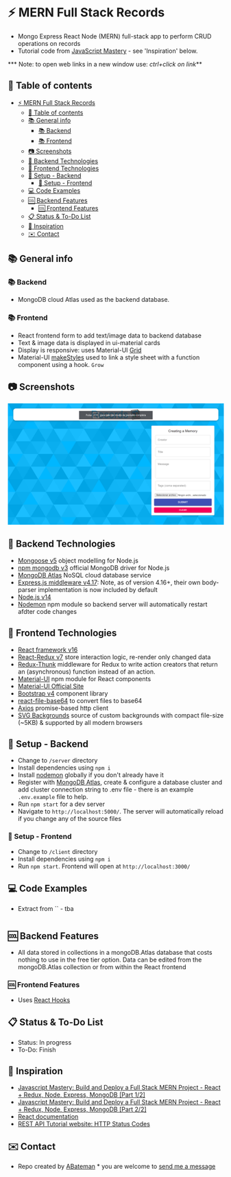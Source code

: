 # :zap: MERN Full Stack Records

* Mongo Express React Node (MERN) full-stack app to perform CRUD operations on records
* Tutorial code from [JavaScript Mastery](https://www.youtube.com/channel/UCmXmlB4-HJytD7wek0Uo97A) - see 'Inspiration' below.

*** Note: to open web links in a new window use: _ctrl+click on link_**

## :page_facing_up: Table of contents

* [:zap: MERN Full Stack Records](#zap-mern-full-stack-records)
  * [:page_facing_up: Table of contents](#page_facing_up-table-of-contents)
  * [:books: General info](#books-general-info)
    * [:books: Backend](#books-backend)
    * [:books: Frontend](#books-frontend)
  * [:camera: Screenshots](#camera-screenshots)
  * [:signal_strength: Backend Technologies](#signal_strength-backend-technologies)
  * [:signal_strength: Frontend Technologies](#signal_strength-frontend-technologies)
  * [:floppy_disk: Setup - Backend](#floppy_disk-setup---backend)
    * [:floppy_disk: Setup - Frontend](#floppy_disk-setup---frontend)
  * [:computer: Code Examples](#computer-code-examples)
  * [:cool: Backend Features](#cool-backend-features)
    * [:cool: Frontend Features](#cool-frontend-features)
  * [:clipboard: Status & To-Do List](#clipboard-status--to-do-list)
  * [:clap: Inspiration](#clap-inspiration)
  * [:envelope: Contact](#envelope-contact)

## :books: General info

### :books: Backend

* MongoDB cloud Atlas used as the backend database.

### :books: Frontend

* React frontend form to add text/image data to backend database
* Text & image data is displayed in ui-material cards
* Display is responsive: uses Material-UI [Grid](https://material-ui.com/api/grid/)
* Material-UI [makeStyles](https://material-ui.com/styles/api/#makestyles-styles-options-hook) used to link a style sheet with a function component using a hook.  `Grow`

## :camera: Screenshots

![screenshot](./img/front.png)

## :signal_strength: Backend Technologies

* [Mongoose v5](https://mongoosejs.com/) object modelling for Node.js
* [npm mongodb v3](https://www.npmjs.com/package/mongodb) official MongoDB driver for Node.js
* [MongoDB Atlas](https://www.mongodb.com/cloud/atlas) NoSQL cloud database service
* [Express.js middleware v4.17](https://expressjs.com/): Note, as of version 4.16+, their own body-parser implementation is now included by default
* [Node.js v14](https://nodejs.org/es/)
* [Nodemon](https://www.npmjs.com/package/nodemon) npm module so backend server will automatically restart afdter code changes

## :signal_strength: Frontend Technologies

* [React framework v16](https://reactjs.org/)
* [React-Redux v7](https://react-redux.js.org/) store interaction logic, re-render only changed data
* [Redux-Thunk](https://www.npmjs.com/package/redux-thunk) middleware for Redux to write action creators that return an (asynchronous) function instead of an action.
* [Material-UI](https://www.npmjs.com/package/@material-ui/core) npm module for React components
* [Material-UI Official Site](https://material-ui.com/)
* [Bootstrap v4](https://getbootstrap.com/) component library
* [react-file-base64](https://www.npmjs.com/package/react-file-base64) to convert files to base64
* [Axios](https://www.npmjs.com/package/axios) promise-based http client
* [SVG Backgrounds](https://www.svgbackgrounds.com/) source of custom backgrounds with compact file-size (~5KB) & supported by all modern browsers

## :floppy_disk: Setup - Backend

* Change to `/server` directory
* Install dependencies using `npm i`
* Install [nodemon](https://www.npmjs.com/package/nodemon) globally if you don't already have it
* Register with [MongoDB Atlas](www.mongodb.com), create & configure a database cluster and add cluster connection string to .env file - there is an example `.env.example` file to help.
* Run `npm start` for a dev server
* Navigate to `http://localhost:5000/`. The server will automatically reload if you change any of the source files

### :floppy_disk: Setup - Frontend

* Change to `/client` directory
* Install dependencies using `npm i`
* Run `npm start`. Frontend will open at `http://localhost:3000/`

## :computer: Code Examples

* Extract from `` - tba

```javascript

```

## :cool: Backend Features

* All data stored in collections in a mongoDB.Atlas database that costs nothing to use in the free tier option. Data can be edited from the mongoDB.Atlas collection or from within the React frontend

### :cool: Frontend Features

* Uses [React Hooks](https://reactjs.org/docs/hooks-intro.html)

## :clipboard: Status & To-Do List

* Status: In progress
* To-Do: Finish

## :clap: Inspiration

* [Javascript Mastery: Build and Deploy a Full Stack MERN Project - React + Redux, Node, Express, MongoDB [Part 1/2]](https://www.youtube.com/watch?v=ngc9gnGgUdA&t=3589s)
* [Javascript Mastery: Build and Deploy a Full Stack MERN Project - React + Redux, Node, Express, MongoDB [Part 2/2]](https://www.youtube.com/watch?v=aibtHnbeuio&t=171s)
* [React documentation](https://reactjs.org/docs/getting-started.html)
* [REST API Tutorial website: HTTP Status Codes](https://www.restapitutorial.com/httpstatuscodes.html)

## :envelope: Contact

* Repo created by [ABateman](https://www.andrewbateman.org) * you are welcome to [send me a message](https://andrewbateman.org/contact)
